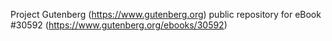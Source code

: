 Project Gutenberg (https://www.gutenberg.org) public repository for eBook #30592 (https://www.gutenberg.org/ebooks/30592)
